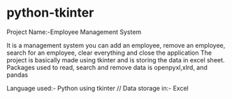 # python-tkinter
Project Name:-Employee Management System

It is a management system you can add an employee, remove an employee, search for an employee, clear everything and close the application
The project is basically made using tkinter and is storing the data in excel sheet.
Packages used to read, search and remove data is openpyxl,xlrd, and pandas

Language used:- Python using tkinter // 
Data storage in:- Excel
